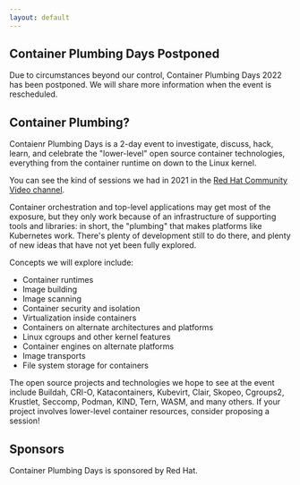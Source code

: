 ```yaml
---
layout: default
---
```


## Container Plumbing Days Postponed

Due to circumstances beyond our control, Container Plumbing Days 2022 has been postponed.  We will share more information when the event is rescheduled.

## Container Plumbing?

Contaienr Plumbing Days is a 2-day event to investigate, discuss, hack, learn, and celebrate the "lower-level" open source container technologies, everything from the container runtime on down to the Linux kernel.

You can see the kind of sessions we had in 2021 in the [Red Hat Community Video channel](https://www.youtube.com/watch?v=v7XzoMZaGbY&list=PLVuc-VIfmlz1eSDhDVfAL0EbiQRvAX3gc).

Container orchestration and top-level applications may get most of the exposure, but they only work because of an infrastructure of supporting tools and libraries: in short, the "plumbing" that makes platforms like Kubernetes work.  There's plenty of development still to do there, and plenty of new ideas that have not yet been fully explored.

Concepts we will explore include:

* Container runtimes
* Image building
* Image scanning
* Container security and isolation
* Virtualization inside containers
* Containers on alternate architectures and platforms
* Linux cgroups and other kernel features
* Container engines on alternate platforms
* Image transports
* File system storage for containers

The open source projects and technologies we hope to see at the event include Buildah, CRI-O, Katacontainers, Kubevirt, Clair, Skopeo, Cgroups2, Krustlet, Seccomp, Podman, KIND, Tern, WASM, and many others.  If your project involves lower-level container resources, consider proposing a session!

## Sponsors

Container Plumbing Days is sponsored by Red Hat.
